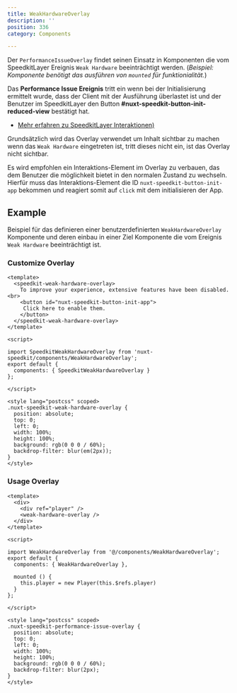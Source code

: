 ```yaml
---
title: WeakHardwareOverlay
description: ''
position: 336
category: Components

---
```


Der `PerformanceIssueOverlay` findet seinen Einsatz in Komponenten die vom SpeedkitLayer Ereignis `Weak Hardware` beeinträchtigt werden. (*Beispiel: Komponente benötigt das ausführen von `mounted` für funktionialität.*)

> 

<alert>
Das <strong>Performance Issue Ereignis</strong> tritt ein wenn bei der Initialisierung ermittelt wurde, dass der Client mit der Ausführung überlastet ist und der Benutzer im SpeedkitLayer den Button <strong>#nuxt-speedkit-button-init-reduced-view</strong> bestätigt hat.

- [Mehr erfahren zu SpeedkitLayer Interaktionen)](/components/speedkit-layer#buttons)
</alert>


Grundsätzlich wird das Overlay verwendet um Inhalt sichtbar zu machen wenn das `Weak Hardware` eingetreten ist, tritt dieses nicht ein, ist das Overlay nicht sichtbar.

Es wird empfohlen ein Interaktions-Element im Overlay zu verbauen, das dem Benutzer die möglichkeit bietet in den normalen Zustand zu wechseln. Hierfür muss das Interaktions-Element die ID `nuxt-speedkit-button-init-app` bekommen und reagiert somit auf `click` mit dem initialisieren der App.

## Example

Beispiel für das definieren einer benutzerdefinierten `WeakHardwareOverlay` Komponente und deren einbau in einer Ziel Komponente die vom Ereignis `Weak Hardware` beeinträchtigt ist.

### Customize Overlay

````vue[@/components/WeakHardwareOverlay.vue]
<template>
  <speedkit-weak-hardware-overlay>
    To improve your experience, extensive features have been disabled.<br>
    <button id="nuxt-speedkit-button-init-app">
     Click here to enable them.
    </button>
  </speedkit-weak-hardware-overlay>
</template>

<script>

import SpeedkitWeakHardwareOverlay from 'nuxt-speedkit/components/WeakHardwareOverlay';
export default {
  components: { SpeedkitWeakHardwareOverlay }
};

</script>

<style lang="postcss" scoped>
.nuxt-speedkit-weak-hardware-overlay {
  position: absolute;
  top: 0;
  left: 0;
  width: 100%;
  height: 100%;
  background: rgb(0 0 0 / 60%);
  backdrop-filter: blur(em(2px));
}
</style>
````



### Usage Overlay

````vue[@/components/Player.vue]
<template>
  <div>
    <div ref="player" />
    <weak-hardware-overlay />
  </div>
</template>

<script>

import WeakHardwareOverlay from '@/components/WeakHardwareOverlay';
export default {
  components: { WeakHardwareOverlay },

  mounted () {
    this.player = new Player(this.$refs.player)
  }
};

</script>

<style lang="postcss" scoped>
.nuxt-speedkit-performance-issue-overlay {
  position: absolute;
  top: 0;
  left: 0;
  width: 100%;
  height: 100%;
  background: rgb(0 0 0 / 60%);
  backdrop-filter: blur(2px);
}
</style>
````


<br>


